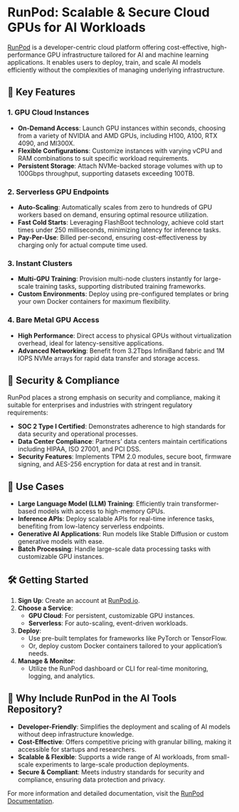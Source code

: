 # RunPod: Scalable & Secure Cloud GPUs for AI Workloads

[RunPod](https://www.runpod.io) is a developer-centric cloud platform offering cost-effective, high-performance GPU infrastructure tailored for AI and machine learning applications. It enables users to deploy, train, and scale AI models efficiently without the complexities of managing underlying infrastructure.

## 🚀 Key Features

### 1. GPU Cloud Instances

- **On-Demand Access**: Launch GPU instances within seconds, choosing from a variety of NVIDIA and AMD GPUs, including H100, A100, RTX 4090, and MI300X.
- **Flexible Configurations**: Customize instances with varying vCPU and RAM combinations to suit specific workload requirements.
- **Persistent Storage**: Attach NVMe-backed storage volumes with up to 100Gbps throughput, supporting datasets exceeding 100TB.

### 2. Serverless GPU Endpoints

- **Auto-Scaling**: Automatically scales from zero to hundreds of GPU workers based on demand, ensuring optimal resource utilization.
- **Fast Cold Starts**: Leveraging FlashBoot technology, achieve cold start times under 250 milliseconds, minimizing latency for inference tasks.
- **Pay-Per-Use**: Billed per-second, ensuring cost-effectiveness by charging only for actual compute time used.

### 3. Instant Clusters

- **Multi-GPU Training**: Provision multi-node clusters instantly for large-scale training tasks, supporting distributed training frameworks.
- **Custom Environments**: Deploy using pre-configured templates or bring your own Docker containers for maximum flexibility.

### 4. Bare Metal GPU Access

- **High Performance**: Direct access to physical GPUs without virtualization overhead, ideal for latency-sensitive applications.
- **Advanced Networking**: Benefit from 3.2Tbps InfiniBand fabric and 1M IOPS NVMe arrays for rapid data transfer and storage access.

## 🔐 Security & Compliance

RunPod places a strong emphasis on security and compliance, making it suitable for enterprises and industries with stringent regulatory requirements:

- **SOC 2 Type I Certified**: Demonstrates adherence to high standards for data security and operational processes.
- **Data Center Compliance**: Partners’ data centers maintain certifications including HIPAA, ISO 27001, and PCI DSS.
- **Security Features**: Implements TPM 2.0 modules, secure boot, firmware signing, and AES-256 encryption for data at rest and in transit.

## 🧠 Use Cases

- **Large Language Model (LLM) Training**: Efficiently train transformer-based models with access to high-memory GPUs.
- **Inference APIs**: Deploy scalable APIs for real-time inference tasks, benefiting from low-latency serverless endpoints.
- **Generative AI Applications**: Run models like Stable Diffusion or custom generative models with ease.
- **Batch Processing**: Handle large-scale data processing tasks with customizable GPU instances.

## 🛠 Getting Started

1. **Sign Up**: Create an account at [RunPod.io](https://www.runpod.io).
2. **Choose a Service**:
   - **GPU Cloud**: For persistent, customizable GPU instances.
   - **Serverless**: For auto-scaling, event-driven workloads.
3. **Deploy**:
   - Use pre-built templates for frameworks like PyTorch or TensorFlow.
   - Or, deploy custom Docker containers tailored to your application’s needs.
4. **Manage & Monitor**:
   - Utilize the RunPod dashboard or CLI for real-time monitoring, logging, and analytics.

## 📌 Why Include RunPod in the AI Tools Repository?

- **Developer-Friendly**: Simplifies the deployment and scaling of AI models without deep infrastructure knowledge.
- **Cost-Effective**: Offers competitive pricing with granular billing, making it accessible for startups and researchers.
- **Scalable & Flexible**: Supports a wide range of AI workloads, from small-scale experiments to large-scale production deployments.
- **Secure & Compliant**: Meets industry standards for security and compliance, ensuring data protection and privacy.

For more information and detailed documentation, visit the [RunPod Documentation](https://docs.runpod.io/).

